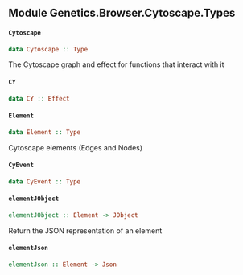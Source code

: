 ## Module Genetics.Browser.Cytoscape.Types

#### `Cytoscape`

``` purescript
data Cytoscape :: Type
```

The Cytoscape graph and effect for functions that interact with it

#### `CY`

``` purescript
data CY :: Effect
```

#### `Element`

``` purescript
data Element :: Type
```

Cytoscape elements (Edges and Nodes)

#### `CyEvent`

``` purescript
data CyEvent :: Type
```

#### `elementJObject`

``` purescript
elementJObject :: Element -> JObject
```

Return the JSON representation of an element

#### `elementJson`

``` purescript
elementJson :: Element -> Json
```


